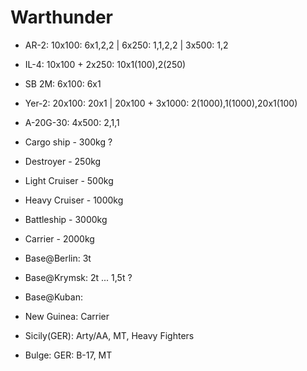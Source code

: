 Warthunder
==========
* AR-2:     10x100: 6x1,2,2 |   6x250: 1,1,2,2 | 3x500: 1,2
* IL-4: 10x100 + 2x250: 10x1(100),2(250)
* SB 2M: 6x100: 6x1
* Yer-2: 20x100: 20x1 | 20x100 + 3x1000: 2(1000),1(1000),20x1(100)
* A-20G-30: 4x500: 2,1,1


* Cargo ship - 300kg ?
* Destroyer - 250kg
* Light Cruiser - 500kg
* Heavy Cruiser - 1000kg
* Battleship - 3000kg
* Carrier - 2000kg



* Base@Berlin: 3t
* Base@Krymsk: 2t ... 1,5t ?
* Base@Kuban:
* New Guinea: Carrier
* Sicily(GER): Arty/AA, MT, Heavy Fighters
* Bulge:   GER: B-17, MT


